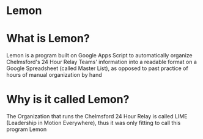 # Lemon

# What is Lemon?
Lemon is a program built on Google Apps Script to automatically organize Chelmsford's 24 Hour Relay Teams' information into a readable format on a Google Spreadsheet (called Master List), as opposed to past practice of hours of manual organization by hand

# Why is it called Lemon?
The Organization that runs the Chelmsford 24 Hour Relay is called LIME (Leadership in Motion Everywhere), thus it was only fitting to call this program Lemon
